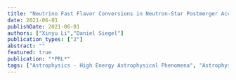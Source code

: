 ```yaml
---
title: "Neutrino Fast Flavor Conversions in Neutron-Star Postmerger Accretion Disks"
date: 2021-06-01
publishDate: 2021-06-01
authors: ["Xinyu Li","Daniel Siegel"]
publication_types: ["2"]
abstract: ""
featured: true
publication: "*PRL*"
tags: ["Astrophysics - High Energy Astrophysical Phenomena", "Astrophysics - Solar and Stellar Astrophysics", "General Relativity and Quantum Cosmology", "High Energy Physics - Phenomenology", "Nuclear Theory"]
---
```


